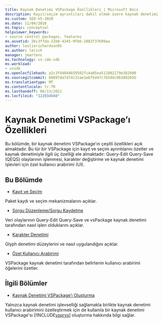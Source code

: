 ```yaml
---
title: Kaynak Denetimi VSPackage Özellikleri | Microsoft Docs
description: Kayıt/seçim ayrıntıları dahil olmak üzere kaynak denetimi VSPackage özellikleri ve kaynak denetimiyle ilgili bazı ana özellikler hakkında bilgi alın.
ms.custom: SEO-VS-2020
ms.date: 11/04/2016
ms.topic: conceptual
helpviewer_keywords:
- source control packages, features
ms.assetid: 26c3ffda-22b8-4345-9fb6-2883f37699aa
author: leslierichardson95
ms.author: lerich
manager: jmartens
ms.technology: vs-ide-sdk
ms.workload:
- vssdk
ms.openlocfilehash: a2c3f44044b59502fc4a05ea511802179e382b00
ms.sourcegitcommit: 68897da7d74c31ae1ebf5d47c7b5ddc9b108265b
ms.translationtype: MT
ms.contentlocale: tr-TR
ms.lasthandoff: 08/13/2021
ms.locfileid: "122034560"
---
```

# <a name="source-control-vspackage-features"></a>Kaynak Denetimi VSPackage’ı Özellikleri
Bu bölümde, bir kaynak denetimi VSPackage'ın çeşitli özellikleri açık almaktadır. Bu tür bir VSPackage için kayıt ve seçim ayrıntılarını özetler ve kaynak denetimiyle ilgili üç özelliği ele almaktadır: Query-Edit Query-Save (QEQS) olaylarının işlenmesi, karakter değiştirme ve kaynak denetimi işlevleri için özel kullanıcı arabirimi (UI).

## <a name="in-this-section"></a>Bu Bölümde
- [Kayıt ve Seçim](../../extensibility/internals/registration-and-selection-source-control-vspackage.md)

 Paket kaydı ve seçim mekanizmalarını açıklar.

- [Sorgu Düzenleme/Sorgu Kaydetme](../../extensibility/internals/query-edit-query-save-source-control-vspackage.md)

 Veri olaylarının Query-Edit Query-Save ve vsPackage kaynak denetimi tarafından nasıl işlen olduklarını açıklar.

- [Karakter Denetimi](../../extensibility/internals/glyph-control-source-control-vspackage.md)

 Glyph denetimi düzeylerini ve nasıl uygulandığını açıklar.

- [Özel Kullanıcı Arabirimi](../../extensibility/internals/custom-user-interface-source-control-vspackage.md)

 VSPackage kaynak denetimi tarafından belirtenin kullanıcı arabirimi öğelerini özetler.

## <a name="related-sections"></a>İlgili Bölümler
- [Kaynak Denetimi VSPackage’ı Oluşturma](../../extensibility/internals/creating-a-source-control-vspackage.md)

 Yalnızca kaynak denetimi işlevselliği sağlamakla birlikte kaynak denetimi kullanıcı arabirimini özelleştirmek için de kullanıla bir kaynak denetimi VSPackage'sı [!INCLUDE[vsprvs](../../code-quality/includes/vsprvs_md.md)] oluşturma hakkında bilgi sağlar.
